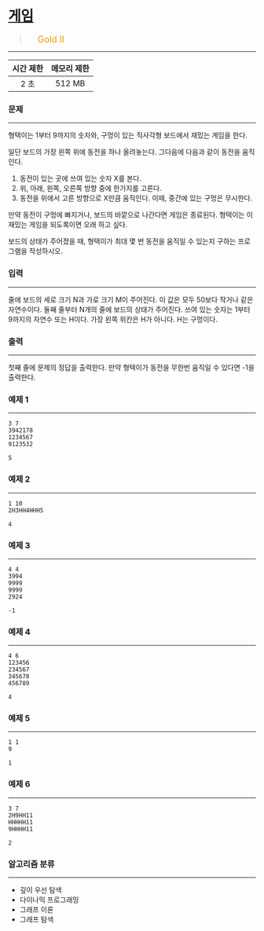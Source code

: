 # [게임](https://www.acmicpc.net/problem/1103)

> <img src="https://d2gd6pc034wcta.cloudfront.net/tier/14.svg" width="16" heigth="21" style = "vertical-align: middle;"/>&nbsp;<span style="font-size: 18px; color: #ec9a00;">Gold II</span>

***

<div align="center">

|시간 제한|메모리 제한|
|:---:|:---:|
|2 초 |512 MB|

</div>

### 문제

***

형택이는 1부터 9까지의 숫자와, 구멍이 있는 직사각형 보드에서 재밌는 게임을 한다.

일단 보드의 가장 왼쪽 위에 동전을 하나 올려놓는다. 그다음에 다음과 같이 동전을 움직인다.

1. 동전이 있는 곳에 쓰여 있는 숫자 X를 본다.  
2. 위, 아래, 왼쪽, 오른쪽 방향 중에 한가지를 고른다.  
3. 동전을 위에서 고른 방향으로 X만큼 움직인다. 이때, 중간에 있는 구멍은 무시한다.

만약 동전이 구멍에 빠지거나, 보드의 바깥으로 나간다면 게임은 종료된다. 형택이는 이 재밌는 게임을 되도록이면 오래 하고 싶다.

보드의 상태가 주어졌을 때, 형택이가 최대 몇 번 동전을 움직일 수 있는지 구하는 프로그램을 작성하시오.

### 입력

***

줄에 보드의 세로 크기 N과 가로 크기 M이 주어진다. 이 값은 모두 50보다 작거나 같은 자연수이다. 둘째 줄부터 N개의 줄에 보드의 상태가 주어진다. 쓰여 있는 숫자는 1부터 9까지의 자연수 또는 H이다. 가장 왼쪽 위칸은 H가 아니다. H는 구멍이다.

### 출력

***

첫째 줄에 문제의 정답을 출력한다. 만약 형택이가 동전을 무한번 움직일 수 있다면 -1을 출력한다.

### 예제 1

***

```
3 7
3942178
1234567
9123532
```

```
5
```

### 예제 2

***

```
1 10
2H3HH4HHH5
```

```
4
```

### 예제 3

***

```
4 4
3994
9999
9999
2924
```

```
-1
```

### 예제 4

***

```
4 6
123456
234567
345678
456789
```

```
4
```

### 예제 5

***

```
1 1
9
```

```
1
```

### 예제 6

***

```
3 7
2H9HH11
HHHHH11
9HHHH11
```

```
2
```

### 알고리즘 분류

***

* 깊이 우선 탐색
* 다이나믹 프로그래밍
* 그래프 이론
* 그래프 탐색

